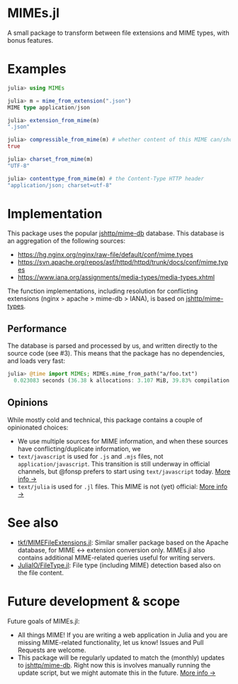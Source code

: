 # MIMEs.jl
A small package to transform between file extensions and MIME types, with bonus features.

# Examples
```julia
julia> using MIMEs

julia> m = mime_from_extension(".json")
MIME type application/json

julia> extension_from_mime(m)
".json"

julia> compressible_from_mime(m) # whether content of this MIME can/should be gzipped
true

julia> charset_from_mime(m)
"UTF-8"

julia> contenttype_from_mime(m) # the Content-Type HTTP header
"application/json; charset=utf-8"
```

# Implementation

This package uses the popular [jshttp/mime-db](https://github.com/jshttp/mime-db) database. This database is an aggregation of the following sources:

- https://hg.nginx.org/nginx/raw-file/default/conf/mime.types
- https://svn.apache.org/repos/asf/httpd/httpd/trunk/docs/conf/mime.types
- https://www.iana.org/assignments/media-types/media-types.xhtml


The function implementations, including resolution for conflicting extensions (nginx > apache > mime-db > IANA), is based on [jshttp/mime-types](https://github.com/jshttp/mime-types).

## Performance

The database is parsed and processed by us, and written directly to the source code (see #3). This means that the package has no dependencies, and loads very fast: 

```julia
julia> @time import MIMEs; MIMEs.mime_from_path("a/foo.txt")
  0.023083 seconds (36.38 k allocations: 3.107 MiB, 39.83% compilation time)
```

## Opinions

While mostly cold and technical, this package contains a couple of opinionated choices:
- We use multiple sources for MIME information, and when these sources have conflicting/duplicate information, we 
- `text/javascript` is used for `.js` and `.mjs` files, not `application/javascript`. This transition is still underway in official channels, but @fonsp prefers to start using `text/javascript` today. [More info →](https://github.com/jshttp/mime-db/issues/194)
- `text/julia` is used for `.jl` files. This MIME is not (yet) official: [More info →](https://github.com/JuliaWeb/MIMEs.jl/issues/4)

# See also

* [tkf/MIMEFileExtensions.jl](https://github.com/tkf/MIMEFileExtensions.jl): Similar smaller package based on the Apache database, for MIME <-> extension conversion only. MIMEs.jl also contains additional MIME-related queries useful for writing servers.
* [JuliaIO/FileType.jl](https://github.com/JuliaIO/FileType.jl): File type (including MIME) detection based also on the file content.

# Future development & scope

Future goals of MIMEs.jl:
- All things MIME! If you are writing a web application in Julia and you are missing MIME-related functionality, let us know! Issues and Pull Requests are welcome.
- This package will be regularly updated to match the (monthly) updates to [jshttp/mime-db](https://github.com/jshttp/mime-db). Right now this is involves manually running the update script, but we might automate this in the future. [More info →](https://github.com/JuliaWeb/MIMEs.jl/issues/1)
